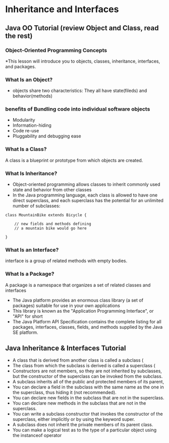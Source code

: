 # Inheritance and Interfaces
## Java OO Tutorial (review Object and Class, read the rest)
### Object-Oriented Programming Concepts
*This lesson will introduce you to objects, classes, inheritance, interfaces, and packages.

### What Is an Object?
* objects share two characteristics: They all have state(fileds) and behavior(methods)
### benefits of Bundling code into individual software objects
- Modularity
- Information-hiding
- Code re-use
- Pluggability and debugging ease

### What Is a Class?
A class is a blueprint or prototype from which objects are created.

### What Is Inheritance?
* Object-oriented programming allows classes to inherit commonly used state and behavior from other classes
*  In the Java programming language, each class is allowed to have one direct superclass, and each superclass has the potential for an unlimited number of subclasses:
```
class MountainBike extends Bicycle {

    // new fields and methods defining 
    // a mountain bike would go here

}

```
### What Is an Interface?
 interface is a group of related methods with empty bodies.
### What Is a Package?
A package is a namespace that organizes a set of related classes and interfaces
* The Java platform provides an enormous class library (a set of packages) suitable for use in your own applications
* This library is known as the "Application Programming Interface", or "API" for short
* The Java Platform API Specification contains the complete listing for all packages, interfaces, classes, fields, and methods supplied by the Java SE platform.

## Java Inheritance & Interfaces Tutorial
*  A class that is derived from another class is called a subclass (
*  The class from which the subclass is derived is called a superclass (
* Constructors are not members, so they are not inherited by subclasses, but the constructor of the superclass can be invoked from the subclass.
* A subclass inherits all of the public and protected members of its parent, 
* You can declare a field in the subclass with the same name as the one in the superclass, thus hiding it (not recommended).
* You can declare new fields in the subclass that are not in the superclass.
* You can declare new methods in the subclass that are not in the superclass.
* You can write a subclass constructor that invokes the constructor of the superclass, either implicitly or by using the keyword super.
* A subclass does not inherit the private members of its parent class.
* You can make a logical test as to the type of a particular object using the instanceof operator












